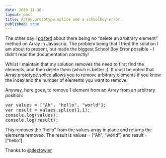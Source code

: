 ```yaml
---
date: 2010-11-30
layout: post
title: Array.prototype.splice and a schoolboy error.
published: true
---
```

<p>The other day I <a href="http://paul.kinlan.me/js-quickly-removing-an-arbitrary-element-from">posted</a> about
there being no &ldquo;delete an arbitrary element&rdquo; method on Array in Javascrip.
 The problem being that I tried the solution I am about to present, but made
the biggest School Boy Error possible &ndash; I didn&rsquo;t read the documentation
correctly!</p>

<p>Whilst I maintain that my solution removes the need to first find the
elements, and then delete them (which is better ;).  It must be noted that
Array.prototype.splice allows you to remove arbitrary elements if you know
the index and the number of elements you want to remove.</p>

<p>Anyway, here goes, to remove 1 element from an Array from an arbitrary
position:</p>

<div class="CodeRay">
  <div class="code"><pre><span class="keyword">var</span> values = [<span class="string"><span class="delimiter">&quot;</span><span class="content">Ah</span><span class="delimiter">&quot;</span></span>, <span class="string"><span class="delimiter">&quot;</span><span class="content">hello</span><span class="delimiter">&quot;</span></span>, <span class="string"><span class="delimiter">&quot;</span><span class="content">world</span><span class="delimiter">&quot;</span></span>];
<span class="keyword">var</span> result = values.splice(<span class="integer">1</span>,<span class="integer">1</span>);
console.log(values);
console.log(result);</pre></div>
</div>


<p>This removes the &ldquo;hello&rdquo; from the values array in place and returns the
elements removed.  The result is values = [&ldquo;Ah&rdquo;, &ldquo;world&rdquo;] and result =
[&ldquo;hello&rdquo;]</p>

<p>Thanks to @<a href="http://www.twitter.com/dezfowler">dezfowler</a></p>

